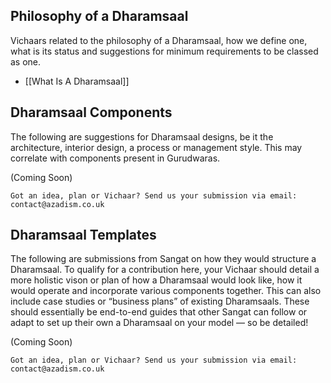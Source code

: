 ## Philosophy of a Dharamsaal

Vichaars related to the philosophy of a Dharamsaal, how we define one, what is its status and suggestions for minimum requirements to be classed as one.

- [[What Is A Dharamsaal]]


## Dharamsaal Components

The following are suggestions for Dharamsaal designs, be it the architecture, interior design, a process or management style. This may correlate with components present in Gurudwaras.

(Coming Soon)

	Got an idea, plan or Vichaar? Send us your submission via email: contact@azadism.co.uk

  

## Dharamsaal Templates

The following are submissions from Sangat on how they would structure a Dharamsaal. To qualify for a contribution here, your Vichaar should detail a more holistic vison or plan of how a Dharamsaal would look like, how it would operate and incorporate various components together. This can also include case studies or “business plans” of existing Dharamsaals. These should essentially be end-to-end guides that other Sangat can follow or adapt to set up their own a Dharamsaal on your model — so be detailed!

(Coming Soon)

	Got an idea, plan or Vichaar? Send us your submission via email: contact@azadism.co.uk